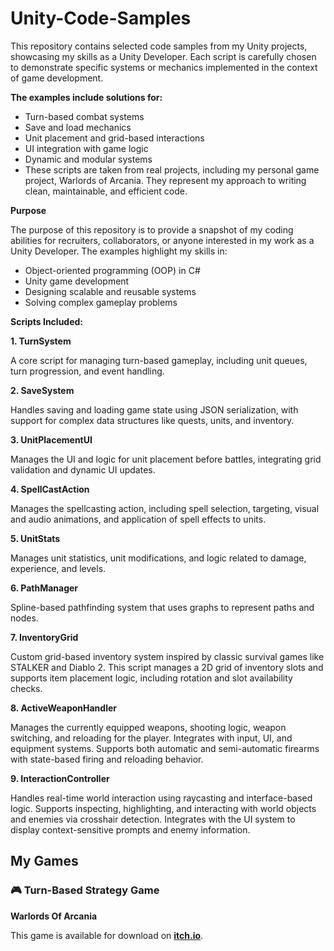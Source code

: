 # Unity-Code-Samples
This repository contains selected code samples from my Unity projects, showcasing my skills as a Unity Developer. Each script is carefully chosen to demonstrate specific systems or mechanics implemented in the context of game development.

**The examples include solutions for:**

- Turn-based combat systems
- Save and load mechanics
- Unit placement and grid-based interactions
- UI integration with game logic
- Dynamic and modular systems
- These scripts are taken from real projects, including my personal game project, Warlords of Arcania. They represent my approach to writing clean, maintainable, and efficient code.

**Purpose**

The purpose of this repository is to provide a snapshot of my coding abilities for recruiters, collaborators, or anyone interested in my work as a Unity Developer. The examples highlight my skills in:

- Object-oriented programming (OOP) in C#
- Unity game development
- Designing scalable and reusable systems
- Solving complex gameplay problems

**Scripts Included:**

**1. TurnSystem**

A core script for managing turn-based gameplay, including unit queues, turn progression, and event handling.

**2. SaveSystem**

Handles saving and loading game state using JSON serialization, with support for complex data structures like quests, units, and inventory.

**3. UnitPlacementUI**

Manages the UI and logic for unit placement before battles, integrating grid validation and dynamic UI updates.

**4. SpellCastAction**

Manages the spellcasting action, including spell selection, targeting, visual and audio animations, and application of spell effects to units.

**5. UnitStats**

Manages unit statistics, unit modifications, and logic related to damage, experience, and levels.

**6. PathManager**

Spline-based pathfinding system that uses graphs to represent paths and nodes.

**7. InventoryGrid**

Custom grid-based inventory system inspired by classic survival games like STALKER and Diablo 2. This script manages a 2D grid of inventory slots and supports item placement logic, including rotation and slot availability checks.

**8. ActiveWeaponHandler**

Manages the currently equipped weapons, shooting logic, weapon switching, and reloading for the player. Integrates with input, UI, and equipment systems. Supports both automatic and semi-automatic firearms with state-based firing and reloading behavior.

**9. InteractionController**

Handles real-time world interaction using raycasting and interface-based logic. Supports inspecting, highlighting, and interacting with world objects and enemies via crosshair detection. Integrates with the UI system to display context-sensitive prompts and enemy information.

## My Games ##

### 🎮 Turn-Based Strategy Game ###

**Warlords Of Arcania**

This game is available for download on **[itch.io](https://vargow55.itch.io/warlords-of-arcania)**. 

